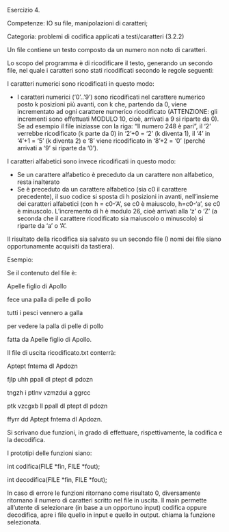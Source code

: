 Esercizio 4.

Competenze: IO su file, manipolazioni di caratteri;

Categoria: problemi di codifica applicati a testi/caratteri (3.2.2)

Un file contiene un testo composto da un numero non noto di caratteri.

Lo scopo del programma è di ricodificare il testo, generando un secondo file, nel quale i caratteri
sono stati ricodificati secondo le regole seguenti:

I caratteri numerici sono ricodificati in questo modo:

- I caratteri numerici (‘0’..’9’) sono ricodificati nel carattere numerico posto k posizioni più avanti,
  con k che, partendo da 0, viene incrementato ad ogni carattere numerico ricodificato
  (ATTENZIONE: gli incrementi sono effettuati MODULO 10, cioè, arrivati a 9 si riparte da 0).
  Se ad esempio il file iniziasse con la riga: “Il numero 248 è pari”, il ‘2’ verrebbe ricodificato
  (k parte da 0) in ‘2’+0 = ‘2’ (k diventa 1), il ‘4’ in ‘4’+1 = ‘5’ (k diventa 2) e ‘8’ viene
  ricodificato in ‘8’+2 = ‘0’ (perché arrivati a ‘9’ si riparte da ‘0’).

I caratteri alfabetici sono invece ricodificati in questo modo:

- Se un carattere alfabetico è preceduto da un carattere non alfabetico, resta inalterato
- Se è preceduto da un carattere alfabetico (sia c0 il carattere precedente), il suo codice si sposta
  di h posizioni in avanti, nell’insieme dei caratteri alfabetici (con h = c0-‘A’, se c0 è maiuscolo,
  h=c0-‘a’, se c0 è minuscolo. L’incremento di h è modulo 26, cioè arrivati alla ‘z’ o ‘Z’ (a seconda
  che il carattere ricodificato sia maiuscolo o minuscolo) si riparte da ‘a’ o ‘A’.

Il risultato della ricodifica sia salvato su un secondo file (I nomi dei file siano opportunamente
acquisiti da tastiera).

Esempio:

Se il contenuto del file è:

Apelle figlio di Apollo

fece una palla di pelle di pollo

tutti i pesci vennero a galla

per vedere la palla di pelle di pollo

fatta da Apelle figlio di Apollo.

Il file di uscita ricodificato.txt conterrà:

Aptept fntema dl Apdozn

fjlp uhh ppall dl ptept dl pdozn

tngzh i ptlnv vzmzdui a ggrcc

ptk vzcgxb ll ppall dl ptept dl pdozn

ffyrr dd Aptept fntema dl Apdozn.

Si scrivano due funzioni, in grado di effettuare, rispettivamente, la codifica e la decodifica.

I prototipi delle funzioni siano:

int codifica(FILE *fin, FILE *fout);

int decodifica(FILE *fin, FILE *fout);

In caso di errore le funzioni ritornano come risultato 0, diversamente ritornano il numero di caratteri
scritto nel file in uscita. Il main permette all’utente di selezionare (in base a un opportuno input)
codifica oppure decodifica, apre i file quello in input e quello in output. chiama la funzione
selezionata.
